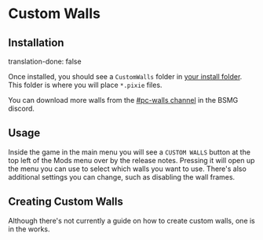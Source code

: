 # Custom Walls
## Installation

translation-done: false

Once installed, you should see a `CustomWalls` folder in [your install folder](/faq/install-folder.md). This folder is where you will place `*.pixie` files.

You can download more walls from the [#pc-walls channel](https://discord.gg/beatsabermods) in the BSMG discord.

## Usage
Inside the game in the main menu you will see a `CUSTOM WALLS` button at the top left of the Mods menu over by the release notes. Pressing it will open up the menu you can use to select which walls you want to use. There's also additional settings you can change, such as disabling the wall frames.

## Creating Custom Walls

Although there's not currently a guide on how to create custom walls, one is in the works.